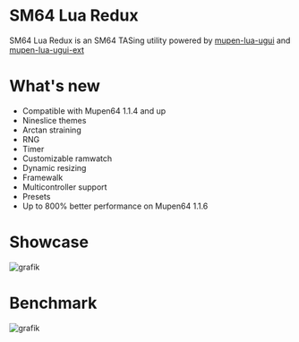 # SM64 Lua Redux

SM64 Lua Redux is an SM64 TASing utility powered by [mupen-lua-ugui](https://github.com/Aurumaker72/mupen-lua-ugui) and  [mupen-lua-ugui-ext](https://github.com/Aurumaker72/mupen-lua-ugui-ext)

# What's new

- Compatible with Mupen64 1.1.4 and up
- Nineslice themes
- Arctan straining
- RNG
- Timer
- Customizable ramwatch
- Dynamic resizing
- Framewalk
- Multicontroller support
- Presets
- Up to 800% better performance on Mupen64 1.1.6

# Showcase

![grafik](https://github.com/Mupen64-Rewrite/SM64LuaRedux/assets/48759429/802aef1e-5dae-4d02-b3b6-b377f5f3fac8)

# Benchmark

![grafik](https://github.com/Mupen64-Rewrite/SM64LuaRedux/assets/48759429/04b7cec5-04bb-496f-b78c-aacbe560ea4b)
